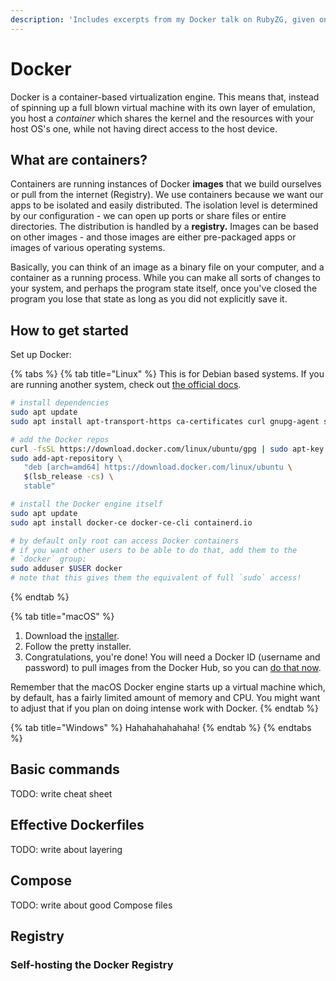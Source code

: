 ```yaml
---
description: 'Includes excerpts from my Docker talk on RubyZG, given on Oct 30th 2018.'
---
```


# Docker

Docker is a container-based virtualization engine. This means that, instead of spinning up a full blown virtual machine with its own layer of emulation, you host a _container_ which shares the kernel and the resources with your host OS's one, while not having direct access to the host device.

## What are containers?

Containers are running instances of Docker **images** that we build ourselves or pull from the internet \(Registry\). We use containers because we want our apps to be isolated and easily distributed. The isolation level is determined by our configuration - we can open up ports or share files or entire directories. The distribution is handled by a **registry.** Images can be based on other images - and those images are either pre-packaged apps or images of various operating systems. 

Basically, you can think of an image as a binary file on your computer, and a container as a running process. While you can make all sorts of changes to your system, and perhaps the program state itself, once you've closed the program you lose that state as long as you did not explicitly save it.

## How to get started

Set up Docker:

{% tabs %}
{% tab title="Linux" %}
This is for Debian based systems. If you are running another system, check out [the official docs](https://docs.docker.com/install/linux/docker-ce/binaries/).

```bash
# install dependencies
sudo apt update
sudo apt install apt-transport-https ca-certificates curl gnupg-agent software-properties-common

# add the Docker repos
curl -fsSL https://download.docker.com/linux/ubuntu/gpg | sudo apt-key add -
sudo add-apt-repository \
   "deb [arch=amd64] https://download.docker.com/linux/ubuntu \
   $(lsb_release -cs) \
   stable"

# install the Docker engine itself
sudo apt update
sudo apt install docker-ce docker-ce-cli containerd.io

# by default only root can access Docker containers
# if you want other users to be able to do that, add them to the
# `docker` group:
sudo adduser $USER docker
# note that this gives them the equivalent of full `sudo` access!
```
{% endtab %}

{% tab title="macOS" %}
1. Download the [installer](https://download.docker.com/mac/stable/Docker.dmg).
2. Follow the pretty installer.
3. Congratulations, you're done! You will need a Docker ID \(username and password\) to pull images from the Docker Hub, so you can [do that now](https://hub.docker.com/signup).

Remember that the macOS Docker engine starts up a virtual machine which, by default, has a fairly limited amount of memory and CPU. You might want to adjust that if you plan on doing intense work with Docker.
{% endtab %}

{% tab title="Windows" %}
Hahahahahahaha!
{% endtab %}
{% endtabs %}

## Basic commands

TODO: write cheat sheet

## Effective Dockerfiles

TODO: write about layering

## Compose

TODO: write about good Compose files

## Registry

### Self-hosting the Docker Registry



